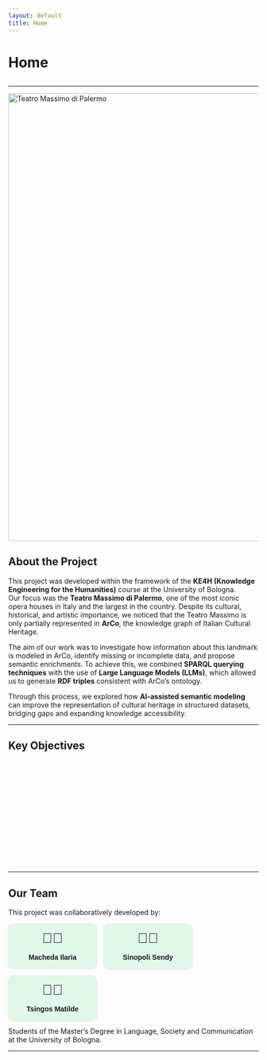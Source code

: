 ```yaml
---
layout: default
title: Home
---
```


# Home

<!-- Navigazione personalizzata -->
<nav style="margin-bottom: 30px;">
  
</nav>

---
<img src="https://upload.wikimedia.org/wikipedia/commons/8/87/Il_Teatro_Massimo_di_Palermo.jpg" 
     alt="Teatro Massimo di Palermo" 
     width="900">


<h2>About the Project</h2>
<p>
This project was developed within the framework of the <strong>KE4H (Knowledge Engineering for the Humanities)</strong> course at the University of Bologna.<br>
Our focus was the <strong>Teatro Massimo di Palermo</strong>, one of the most iconic opera houses in Italy and the largest in the country. Despite its cultural, historical, and artistic importance, we noticed that the Teatro Massimo is only partially represented in <strong>ArCo</strong>, the knowledge graph of Italian Cultural Heritage.
</p>

<p>
The aim of our work was to investigate how information about this landmark is modeled in ArCo, identify missing or incomplete data, and propose semantic enrichments. To achieve this, we combined <strong>SPARQL querying techniques</strong> with the use of <strong>Large Language Models (LLMs)</strong>, which allowed us to generate <strong>RDF triples</strong> consistent with ArCo’s ontology.
</p>

<p>
Through this process, we explored how <strong>AI-assisted semantic modeling</strong> can improve the representation of cultural heritage in structured datasets, bridging gaps and expanding knowledge accessibility.
</p>



---

<style>
  .objectives-list {
    list-style: none;
    padding: 0;
  }

  .objectives-list li {
    margin: 10px 0;
    font-size: 1.0em;
    display: flex;
    align-items: center;
    opacity: 0;
    transform: translateX(-20px);
    animation: fadeIn 0.6s ease forwards;
  }

  .objectives-list li:nth-child(1) { animation-delay: 0.2s; }
  .objectives-list li:nth-child(2) { animation-delay: 0.4s; }
  .objectives-list li:nth-child(3) { animation-delay: 0.6s; }
  .objectives-list li:nth-child(4) { animation-delay: 0.8s; }
  .objectives-list li:nth-child(5) { animation-delay: 1s; }

  .objectives-list .emoji {
    margin-right: 10px;
    font-size: 1.2em;
    transition: transform 0.3s ease;
  }

  .objectives-list li:hover .emoji {
    transform: scale(1.3) rotate(10deg);
  }

  @keyframes fadeIn {
    to {
      opacity: 1;
      transform: translateX(0);
    }
  }
</style>

<h2>Key Objectives</h2>
<ul class="objectives-list">
  <li><span class="emoji">✅</span> Investigate how the Teatro Massimo di Palermo is currently represented in ArCo.</li>
  <li><span class="emoji">✅</span> Identify missing pieces of information (e.g., coordinates, images, metadata).</li>
  <li><span class="emoji">✅</span> Generate RDF triples to enrich the dataset using ontology-compliant modeling.</li>
  <li><span class="emoji">✅</span> Test different prompting strategies (zero-shot, few-shot, CoT) with LLMs for RDF creation.</li>
  <li><span class="emoji">✅</span> Evaluate the benefits and limitations of integrating LLMs into cultural heritage knowledge engineering.</li>
</ul>




---


<h2>Our Team</h2>
<p>This project was collaboratively developed by:</p>

<div class="team-container">
  <div class="team-member">
    <span class="emoji">👩🏻</span>
    <span class="name">Macheda Ilaria</span>
  </div>
  <div class="team-member">
    <span class="emoji">👩🏻</span>
    <span class="name">Sinopoli Sendy</span>
  </div>
  <div class="team-member">
    <span class="emoji">👩🏻</span>
    <span class="name">Tsingos Matilde</span>
  </div>
</div>

<p>Students of the Master’s Degree in Language, Society and Communication at the University of Bologna.</p>

<style>
  .team-container {
    display: flex;
    gap: 1em; /* spazio tra le card */
    flex-wrap: wrap; /* si adattano se lo schermo è piccolo */
  }

  .team-member {
    background-color: #e0f7e9; /* sfondo leggero verde */
    padding: 1em;
    border-radius: 10px;
    text-align: center;
    width: 150px;
    box-shadow: 0 2px 5px rgba(0,0,0,0.1);
    font-family: Arial, sans-serif;
  }

  .emoji {
    font-size: 2em;
    display: block;
    margin-bottom: 0.5em;
  }

  .name {
    font-weight: bold;
    font-size: 1em;
    display: block;
  }
</style>


---







